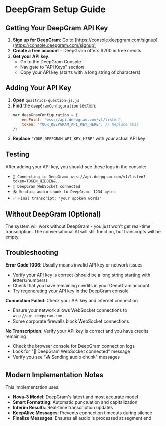 # DeepGram Setup Guide

## Getting Your DeepGram API Key

1. **Sign up for DeepGram**: Go to [https://console.deepgram.com/signup](https://console.deepgram.com/signup)
2. **Create a free account** - DeepGram offers $200 in free credits
3. **Get your API key**:
   - Go to the DeepGram Console
   - Navigate to "API Keys" section
   - Copy your API key (starts with a long string of characters)

## Adding Your API Key

1. **Open** `qualtrics-question-js.js`
2. **Find** the `deepGramConfiguration` section:
   ```javascript
   var deepGramConfiguration = {
       endPoint: "wss://api.deepgram.com/v1/listen",
       token: "YOUR_DEEPGRAM_API_KEY_HERE", // Replace this
   };
   ```
3. **Replace** `"YOUR_DEEPGRAM_API_KEY_HERE"` with your actual API key

## Testing

After adding your API key, you should see these logs in the console:
- `🔗 Connecting to DeepGram: wss://api.deepgram.com/v1/listen?token=TOKEN_HIDDEN&...`
- `🎤 DeepGram WebSocket connected`
- `📤 Sending audio chunk to DeepGram: 1234 bytes`
- `✅ Final transcript: "your spoken words"`

## Without DeepGram (Optional)

The system will work without DeepGram - you just won't get real-time transcription. The conversational AI will still function, but transcripts will be empty.

## Troubleshooting

**Error Code 1006**: Usually means invalid API key or network issues
- Verify your API key is correct (should be a long string starting with letters/numbers)
- Check that you have remaining credits in your DeepGram account
- Try regenerating your API key in the DeepGram console

**Connection Failed**: Check your API key and internet connection
- Ensure your network allows WebSocket connections to `wss://api.deepgram.com`
- Some corporate firewalls block WebSocket connections

**No Transcription**: Verify your API key is correct and you have credits remaining
- Check the browser console for DeepGram connection logs
- Look for "🎤 DeepGram WebSocket connected" message
- Verify you see "📤 Sending audio chunk" messages

## Modern Implementation Notes

This implementation uses:
- **Nova-3 Model**: DeepGram's latest and most accurate model
- **Smart Formatting**: Automatic punctuation and capitalization
- **Interim Results**: Real-time transcription updates
- **KeepAlive Messages**: Prevents connection timeouts during silence
- **Finalize Messages**: Ensures all audio is processed at segment end
